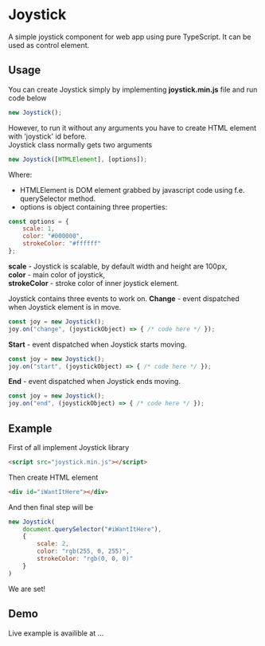 # Joystick
A simple joystick component for web app using pure TypeScript. It can be used as control element.

## Usage
You can create Joystick simply by implementing **joystick.min.js** file and run code below
```javascript
new Joystick();
```
However, to run it without any arguments you have to create HTML element with 'joystick' id before.  
Joystick class normally gets two arguments
```javascript
new Joystick([HTMLElement], [options]);
```
Where:
* HTMLElement is DOM element grabbed by javascript code using f.e. querySelector method.
* options is object containing three properties:
```javascript
const options = {
    scale: 1,
    color: "#000000",
    strokeColor: "#ffffff"
};
```
**scale** - Joystick is scalable, by default width and height are 100px,  
**color** - main color of joystick,  
**strokeColor** - stroke color of inner joystick element.  
  
Joystick contains three events to work on.
**Change** - event dispatched when Joystick element is in move.
```javascript
const joy = new Joystick();
joy.on("change", (joystickObject) => { /* code here */ });
```
**Start** - event dispatched when Joystick starts moving.
```javascript
const joy = new Joystick();
joy.on("start", (joystickObject) => { /* code here */ });
```
**End** - event dispatched when Joystick ends moving.
```javascript
const joy = new Joystick();
joy.on("end", (joystickObject) => { /* code here */ });
```
## Example
First of all implement Joystick library
```html
<script src="joystick.min.js"></script>
```
Then create HTML element
```html
<div id="iWantItHere"></div>
```
And then final step will be
```javascript
new Joystick(
    document.querySelector("#iWantItHere"),
    {
        scale: 2,
        color: "rgb(255, 0, 255)",
        strokeColor: "rgb(0, 0, 0)"
    }
)
```
We are set!
## Demo
Live example is availible at ...
